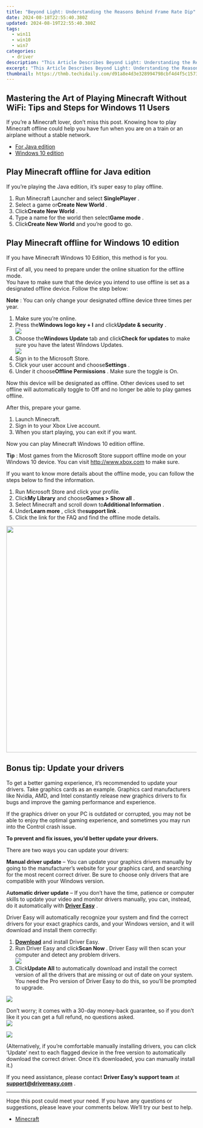 ```yaml
---
title: "Beyond Light: Understanding the Reasons Behind Frame Rate Dip"
date: 2024-08-18T22:55:40.380Z
updated: 2024-08-19T22:55:40.380Z
tags:
  - win11
  - win10
  - win7
categories:
  - driver
description: "This Article Describes Beyond Light: Understanding the Reasons Behind Frame Rate Dip"
excerpt: "This Article Describes Beyond Light: Understanding the Reasons Behind Frame Rate Dip"
thumbnail: https://thmb.techidaily.com/d91a8e4d3e328994798cbf4d4f5c1573225bbff13640403fc40b5c32e2b3cd22.jpg
---
```


## Mastering the Art of Playing Minecraft Without WiFi: Tips and Steps for Windows 11 Users

If you’re a Minecraft lover, don’t miss this post. Knowing how to play Minecraft offline could help you have fun when you are on a train or an airplane without a stable network.

* [For Java edition](https://tools.techidaily.com/drivereasy/download/)
* [Windows 10 edition](https://tools.techidaily.com/drivereasy/download/)

## Play Minecraft offline for Java edition

 If you’re playing the Java edition, it’s super easy to play offline.

1. Run Minecraft Launcher and select **SinglePlayer**  .
2. Select a game or**Create New World** .
3. Click**Create New World** .
4. Type a name for the world then select**Game mode** .
5. Click**Create New World** and you’re good to go.

## Play Minecraft offline for Windows 10 edition

If you have Minecraft Windows 10 Edition, this method is for you.

 First of all, you need to prepare under the online situation for the offline mode.  
 You have to make sure that the device you intend to use offline is set as a designated offline device. Follow the step below:

**Note** : You can only change your designated offline device three times per year.

1. Make sure you’re online.
2. Press the**Windows logo key + I** and click**Update & security** .  
![](https://images.drivereasy.com/wp-content/uploads/2019/11/update-1.jpg)
3. Choose the**Windows Update** tab and click**Check for updates** to make sure you have the latest Windows Updates.  
![](https://images.drivereasy.com/wp-content/uploads/2019/09/update.jpg)
4. Sign in to the Microsoft Store.
5. Click your user account and choose**Settings** .
6. Under it choose**Offline Permissions** . Make sure the toggle is On.

 Now this device will be designated as offline. Other devices used to set offline will automatically toggle to Off and no longer be able to play games offline.

After this, prepare your game.

1. Launch Minecraft.
2. Sign in to your Xbox Live account.
3. When you start playing, you can exit if you want.

Now you can play Minecraft Windows 10 edition offline.

**Tip** : Most games from the Microsoft Store support offline mode on your Windows 10 device. You can visit <http://www.xbox.com> to make sure.

 If you want to know more details about the offline mode, you can follow the steps below to find the information.

1. Run Microsoft Store and click your profile.
2. Click**My Library** and choose**Games > Show all** .
3. Select Minecraft and scroll down to**Additional Information** .
4. Under**Learn more** , click the**support link** .
5. Click the link for the FAQ and find the offline mode details.

<!-- affiliate ads begin -->
<a href="https://appsumo.8odi.net/c/5597632/2068407/7443" target="_top" id="2068407"><img src="//a.impactradius-go.com/display-ad/7443-2068407" border="0" alt="" width="1200" height="600"/></a><img height="0" width="0" src="https://appsumo.8odi.net/i/5597632/2068407/7443" style="position:absolute;visibility:hidden;" border="0" />
<!-- affiliate ads end -->
## Bonus tip: Update your drivers

 To get a better gaming experience, it’s recommended to update your drivers. Take graphics cards as an example. Graphics card manufacturers like Nvidia, AMD, and Intel constantly release new graphics drivers to fix bugs and improve the gaming performance and experience.

 If the graphics driver on your PC is outdated or corrupted, you may not be able to enjoy the optimal gaming experience, and sometimes you may run into the Control crash issue.

 **To prevent and fix issues, you’d better update your drivers.**

There are two ways you can update your drivers:

**Manual driver update** – You can update your graphics drivers manually by going to the manufacturer’s website for your graphics card, and searching for the most recent correct driver. Be sure to choose only drivers that are compatible with your Windows version.

 A**utomatic driver update** – If you don’t have the time, patience or computer skills to update your video and monitor drivers manually, you can, instead, do it automatically with **[Driver Easy](https://tools.techidaily.com/drivereasy/download/)**  .

 Driver Easy will automatically recognize your system and find the correct drivers for your exact graphics cards, and your Windows version, and it will download and install them correctly:

1. **[Download](https://tools.techidaily.com/drivereasy/download/)**  and install Driver Easy.
2. Run Driver Easy and click**Scan Now** . Driver Easy will then scan your computer and detect any problem drivers.  
![](https://images.drivereasy.com/wp-content/uploads/2019/08/DE-scan-screen.png)
3. Click**Update All** to automatically download and install the correct version of all the drivers that are missing or out of date on your system. You need the Pro version of Driver Easy to do this, so you’ll be prompted to upgrade.  
<!-- affiliate ads begin -->
<a href="https://store.nero.com/order/checkout.php?PRODS=42296855&QTY=1&AFFILIATE=108875&CART=1"><img src="http://cdnwww.nero.com/nero-com-wAssets/img/banners/2023/recode/Nero_Recode_Screen_2.png" border="0"></a>
<!-- affiliate ads end -->

 Don’t worry; it comes with a 30-day money-back guarantee, so if you don’t like it you can get a full refund, no questions asked.  
![](https://images.drivereasy.com/wp-content/uploads/2019/08/DE-Update-all-drivers.png)  

<!-- affiliate ads begin -->
<a href="https://store.movavi.com/affiliate.php?ACCOUNT=MOVAVI&AFFILIATE=108875&PATH=https%3A%2F%2Fwww.movavi.com%3FAFFILIATE%3D108875%26RESOURCE%3DBanner%2B728x90"><img src="https://mcusercontent.com/0885a03ded3d480dca9287f12/images/2e76fe6a-3010-1b37-7846-f34ff9c6b4ca.png" border="0"></a>
<!-- affiliate ads end -->
 (Alternatively, if you’re comfortable manually installing drivers, you can click ‘Update’ next to each flagged device in the free version to automatically download the correct driver. Once it’s downloaded, you can manually install it.)

 If you need assistance, please contact **Driver Easy’s support team** at **[support@drivereasy.com](https://tools.techidaily.com/drivereasy/download/)**  .

---

 Hope this post could meet your need. If you have any questions or suggestions, please leave your comments below. We’ll try our best to help.

* [Minecraft](https://tools.techidaily.com/drivereasy/download/)

<ins class="adsbygoogle"
     style="display:block"
     data-ad-format="autorelaxed"
     data-ad-client="ca-pub-7571918770474297"
     data-ad-slot="1223367746"></ins>



<ins class="adsbygoogle"
     style="display:block"
     data-ad-client="ca-pub-7571918770474297"
     data-ad-slot="8358498916"
     data-ad-format="auto"
     data-full-width-responsive="true"></ins>


